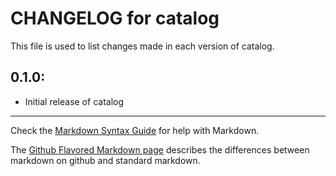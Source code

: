 # CHANGELOG for catalog

This file is used to list changes made in each version of catalog.

## 0.1.0:

* Initial release of catalog

- - -
Check the [Markdown Syntax Guide](http://daringfireball.net/projects/markdown/syntax) for help with Markdown.

The [Github Flavored Markdown page](http://github.github.com/github-flavored-markdown/) describes the differences between markdown on github and standard markdown.
